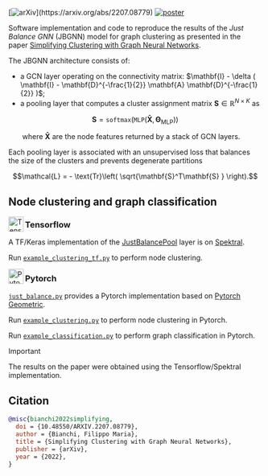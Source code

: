 [![arXiv](https://img.shields.io/badge/arXiv-2207.08779-b31b1b.svg?)](https://arxiv.org/abs/2207.08779)
[![poster](https://custom-icon-badges.demolab.com/badge/poster-pdf-orange.svg?logo=note&logoSource=feather&logoColor=white)](https://drive.google.com/file/d/1cXA0LTHcdTV8Q0-1cjabr7eayM7gKBbh/view?usp=share_link)

Software implementation and code to reproduce the results of the *Just Balance GNN* (JBGNN) model for graph clustering as presented in the paper [Simplifying Clustering with Graph Neural Networks](https://arxiv.org/abs/2207.08779).

The JBGNN architecture consists of:

- a GCN layer operating on the connectivity matrix: $\mathbf{I} - \delta ( \mathbf{I} - \mathbf{D}^{-\frac{1}{2}} \mathbf{A} \mathbf{D}^{-\frac{1}{2}} )$;
- a pooling layer that computes a cluster assignment matrix $\mathbf{S} \in \mathbb{R}^{N \times K}$ as

$$ \mathbf{S} = \texttt{softmax} \left( \texttt{MLP} \left( \mathbf{\bar X}, \boldsymbol{\Theta}_\text{MLP} \right) \right) $$

&nbsp;&nbsp;&nbsp;&nbsp;&nbsp;&nbsp; where $\mathbf{\bar X}$ are the node features returned by a stack of GCN layers.

Each pooling layer is associated with an unsupervised loss that balances the size of the clusters and prevents degenerate partitions

$$\mathcal{L} = - \text{Tr}\left( \sqrt{\mathbf{S}^T\mathbf{S} } \right).$$

## Node clustering and graph classification
<img align="left" width="30" height="30" src="https://upload.wikimedia.org/wikipedia/commons/2/2d/Tensorflow_logo.svg" alt="Tensorflow icon">

### Tensorflow
A TF/Keras implementation of the [JustBalancePool](https://graphneural.network/layers/pooling/#justbalancepool) layer is on [Spektral](https://graphneural.network/getting-started/).

Run [``example_clustering_tf.py``](https://github.com/FilippoMB/Simplifying-Clustering-with-Graph-Neural-Networks/blob/main/example_clustering_tf.py) to perform node clustering.

<img align="left" width="30" height="30" src="https://upload.wikimedia.org/wikipedia/commons/1/10/PyTorch_logo_icon.svg" alt="Pytorch icon">

### Pytorch
[``just_balance.py``](https://github.com/FilippoMB/Simplifying-Clustering-with-Graph-Neural-Networks/blob/main/just_balance.py) provides a Pytorch implementation based on [Pytorch Geometric](https://pytorch-geometric.readthedocs.io/en/latest/index.html#). 

Run [``example_clustering.py``](https://github.com/FilippoMB/Simplifying-Clustering-with-Graph-Neural-Networks/blob/main/example_clustering.py) to perform node clustering in Pytorch.

Run [``example_classification.py``](https://github.com/FilippoMB/Simplifying-Clustering-with-Graph-Neural-Networks/blob/main/example_classification.py) to perform graph classification in Pytorch.


> [!IMPORTANT]  
> The results on the paper were obtained using the Tensorflow/Spektral implementation.



## Citation

```bibtex
@misc{bianchi2022simplifying,
  doi = {10.48550/ARXIV.2207.08779},
  author = {Bianchi, Filippo Maria},
  title = {Simplifying Clustering with Graph Neural Networks},
  publisher = {arXiv},
  year = {2022},
}
```